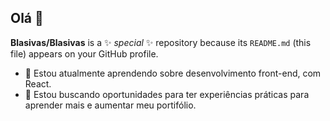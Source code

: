 ## Olá 👋


**Blasivas/Blasivas** is a ✨ _special_ ✨ repository because its `README.md` (this file) appears on your GitHub profile.


- 🌱 Estou atualmente aprendendo sobre desenvolvimento front-end, com React.
- 👯 Estou buscando oportunidades para ter experiências práticas para aprender mais e aumentar meu portifólio.

